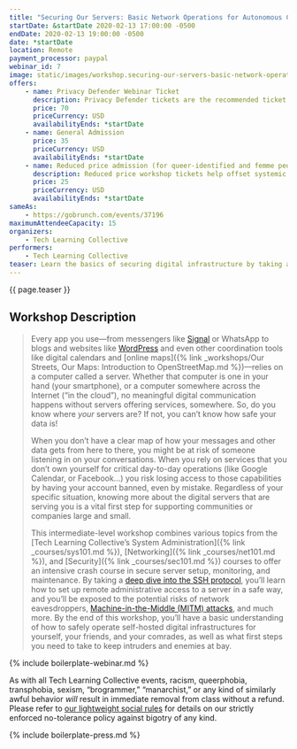 ```yaml
---
title: "Securing Our Servers: Basic Network Operations for Autonomous Communities"
startDate: &startDate 2020-02-13 17:00:00 -0500
endDate: 2020-02-13 19:00:00 -0500
date: *startDate
location: Remote
payment_processor: paypal
webinar_id: 7
image: static/images/workshop.securing-our-servers-basic-network-operations-for-autonomous-communities.rectangle.jpg
offers:
    - name: Privacy Defender Webinar Ticket
      description: Privacy Defender tickets are the recommended ticket type for those who can afford to help fund the digital security and online privacy advocacy communities with their financial resources, are attending the workshop with the support of their employers or other backers, or have other resources available to them. Purchasing tickets at this level makes it possible for us to offer reduced price tickets to those in need.
      price: 70
      priceCurrency: USD
      availabilityEnds: *startDate
    - name: General Admission
      price: 35
      priceCurrency: USD
      availabilityEnds: *startDate
    - name: Reduced price admission (for queer-identified and femme people)
      description: Reduced price workshop tickets help offset systemic biases prevalent in society and in the technology sector especially.
      price: 25
      priceCurrency: USD
      availabilityEnds: *startDate
sameAs:
    - https://gobrunch.com/events/37196
maximumAttendeeCapacity: 15
organizers:
    - Tech Learning Collective
performers:
    - Tech Learning Collective
teaser: Learn the basics of securing digital infrastructure by taking a deep-dive into the Secure Shell (SSH) protocol, a fundamental component of safe administrative access to remote servers. Regardless of whether you rely on one or many thousands of servers to power your daily operations, securely managing those machines is essential to the success of your efforts. This intermediate-level workshop shows you how to securely set up, access, and debug connection issues over the SSH protocol so that you&rsquo;ll be ready to operate self-hosted digital infrastructure for yourself, friends, or comrades.
---
```


{{ page.teaser }}

## Workshop Description

> Every app you use&mdash;from messengers like [Signal](https://signal.org/) or WhatsApp to blogs and websites like [WordPress](https://wordpress.org/) and even other coordination tools like digital calendars and [online maps]({% link _workshops/Our Streets, Our Maps: Introduction to OpenStreetMap.md %})&mdash;relies on a computer called a server. Whether that computer is one in your hand (your smartphone), or a computer somewhere across the Internet (&ldquo;in the cloud&rdquo;), no meaningful digital communication happens without servers offering services, somewhere. So, do you know where *your* servers are? If not, you can&rsquo;t know how safe your data is!
>
> When you don&rsquo;t have a clear map of how your messages and other data gets from here to there, you might be at risk of someone listening in on your conversations. When you rely on services that you don&rsquo;t own yourself for critical day-to-day operations (like Google Calendar, or Facebook&hellip;) you risk losing access to those capabilities by having your account banned, even by mistake. Regardless of your specific situation, knowing more about the digital servers that are serving you is a vital first step for supporting communities or companies large and small.
>
> This intermediate-level workshop combines various topics from the [Tech Learning Collective&rsquo;s System Administration]({% link _courses/sys101.md %}), [Networking]({% link _courses/net101.md %}), and [Security]({% link _courses/sec101.md %}) courses to offer an intensive crash course in secure server setup, monitoring, and maintenance. By taking a [deep dive into the SSH protocol](https://github.com/AnarchoTechNYC/meta/blob/master/train-the-trainers/practice-labs/introduction-to-securing-virtualized-secure-shell-servers/README.md), you&rsquo;ll learn how to set up remote administrative access to a server in a safe way, and you&rsquo;ll be exposed to the potential risks of network eavesdroppers, [Machine-in-the-Middle (MITM) attacks](https://en.wikipedia.org/wiki/Man-in-the-middle_attack), and much more. By the end of this workshop, you&rsquo;ll have a basic understanding of how to safely operate self-hosted digital infrastructures for yourself, your friends, and your comrades, as well as what first steps you need to take to keep intruders and enemies at bay.

{% include boilerplate-webinar.md %}

As with all Tech Learning Collective events, racism, queerphobia, transphobia, sexism, &ldquo;brogrammer,&rdquo; &ldquo;manarchist,&rdquo; or any kind of similarly awful behavior *will* result in immediate removal from class without a refund. Please refer to [our lightweight social rules](https://github.com/AnarchoTechNYC/meta/wiki/Social-rules) for details on our strictly enforced no-tolerance policy against bigotry of any kind.

{% include boilerplate-press.md %}

